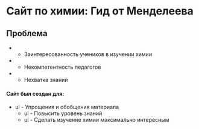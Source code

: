 # Сайт по химии: Гид от Менделеева

## Проблема
+  - Заинтересованность учеников в изучении химии
 +  - Некомпетентность педагогов 
  +  - Нехватка знаний



#### Сайт был создан для:
+ ul - Упрощения и обобщения материала 
   + ul - Повысить уровень знаний
    + ul - Сделать изучение химии максимально интересным




